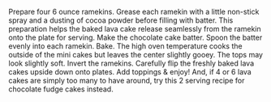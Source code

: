 Prepare four 6 ounce ramekins. Grease each ramekin with a little non-stick spray and a dusting of cocoa powder before filling with batter. This preparation helps the baked lava cake release seamlessly from the ramekin onto the plate for serving.
Make the chocolate cake batter.
Spoon the batter evenly into each ramekin.
Bake. The high oven temperature cooks the outside of the mini cakes but leaves the center slightly gooey. The tops may look slightly soft.
Invert the ramekins. Carefully flip the freshly baked lava cakes upside down onto plates.
Add toppings & enjoy!
And, if 4 or 6 lava cakes are simply too many to have around, try this 2 serving recipe for chocolate fudge cakes instead.